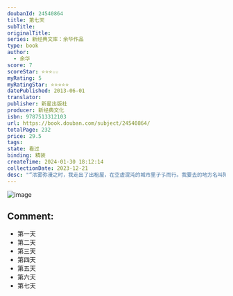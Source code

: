 ```yaml
---
doubanId: 24540864
title: 第七天
subTitle: 
originalTitle: 
series: 新经典文库：余华作品
type: book
author: 
  - 余华
score: 7
scoreStar: ⭐⭐⭐☆☆
myRating: 5
myRatingStar: ⭐⭐⭐⭐⭐
datePublished: 2013-06-01
translator: 
publisher: 新星出版社
producer: 新经典文化
isbn: 9787513312103
url: https://book.douban.com/subject/24540864/
totalPage: 232
price: 29.5
tags: 
state: 看过
binding: 精装
createTime: 2024-01-30 18:12:14
collectionDate: 2023-12-21
desc: "“浓雾弥漫之时，我走出了出租屋，在空虚混沌的城市里孑孓而行。我要去的地方名叫殡仪馆，这是它现在的名字，它过去的名字叫火葬场。我得到一个通知，让我早晨九点之前赶到殡仪馆，我的火化时间预约在九点半。”这是余华最新长篇小说《第七天》的开篇，给读者留下了足够大的悬念，一个走向殡仪馆、将被火化的人，在死亡之后还能留给读者什么呢？这次余华用荒诞的笔触和意象讲述了一个比《活着》更绝望、比《兄弟》更荒诞的故事，让读者体会到一种寒冬腊月被囚禁于积年冰川里的寒冷，一种剧烈拉锯式切肤的疼痛和虐心，一种茫茫荒野身心俱疲后无着无落的绝望。余华，1960年4月出生，1983年开始写作，主要作品有《兄弟》《活着》《许三观卖血记》《在细雨中呼喊》。其作品已被翻译成20多种语言在美国、英国、法国、德国、意大利、西班牙、荷兰、瑞典、挪威、希腊、俄罗斯、保加利亚、匈牙利、捷克、塞尔维亚、斯洛伐克、波兰、巴西、以色列、日本、韩国、越南、泰国和印度等出版。曾获意大利格林扎纳?卡佛文学奖（1998年）,法国文学和艺术骑士勋章（2004年），中华图书特殊贡献奖（2005年），法国国际信使外国小说奖（2008年）等。"
---
```


![image](assets/s26710519.jpg)

Comment: 
---



  - 第一天
  - 第二天
  - 第三天
  - 第四天
  - 第五天
  - 第六天
  - 第七天

